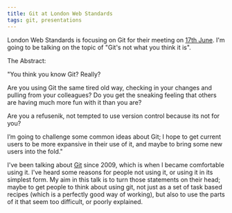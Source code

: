 ```yaml
---
title: Git at London Web Standards
tags: git, presentations
---
```


London Web Standards is focusing on Git for their meeting on
[17th June](http://londonwebstandards.org/2013/05/lws-june-2013-gitdiet/). I'm
going to be talking on the topic of "Git's not what you think it is".

<!--more-->

The Abstract:

"You think you know Git? Really?

Are you using Git the same tired old way, checking in your changes and pulling
from your colleagues? Do you get the sneaking feeling that others are having
much more fun with it than you are?

Are you a refusenik, not tempted to use version control because its not for you?

I’m going to challenge some common ideas about Git; I hope to get current users
to be more expansive in their use of it, and maybe to bring some new users into
the fold."


I've been talking about [Git](https://alpha.app.net/abizern) since 2009, which
is when I became comfortable using it. I've heard some reasons for people not
using it, or using it in its simplest form. My aim in this talk is to turn those
statements on their head; maybe to get people to think about using git, not just
as a set of task based recipes (which is a perfectly good way of working), but
also to use the parts of it that seem too difficult, or poorly explained.
